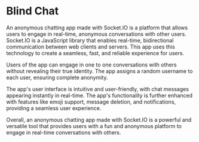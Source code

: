 # Blind Chat

An anonymous chatting app made with Socket.IO is a platform that allows users to engage in real-time, anonymous conversations with other users. Socket.IO is a JavaScript library that enables real-time, bidirectional communication between web clients and servers. This app uses this technology to create a seamless, fast, and reliable experience for users.

Users of the app can engage in one to one conversations with others without revealing their true identity. The app assigns a random username to each user, ensuring complete anonymity.

The app's user interface is intuitive and user-friendly, with chat messages appearing instantly in real-time. The app's functionality is further enhanced with features like emoji support, message deletion, and notifications, providing a seamless user experience.

Overall, an anonymous chatting app made with Socket.IO is a powerful and versatile tool that provides users with a fun and anonymous platform to engage in real-time conversations with others.
